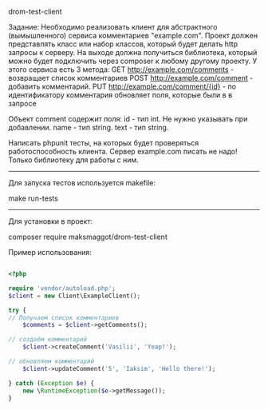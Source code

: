 drom-test-client

Задание:
Необходимо реализовать клиент для абстрактного (вымышленного) сервиса комментариев "example.com". Проект должен представлять класс или набор классов, который будет делать http запросы к серверу. 
На выходе должна получиться библиотека, который можно будет подключить через composer к любому другому проекту.
У этого сервиса есть 3 метода:
GET http://example.com/comments - возвращает список комментариев
POST http://example.com/comment - добавить комментарий.
PUT http://example.com/comment/{id} - по идентификатору комментария обновляет поля, которые были в в запросе

Объект comment содержит поля:
id - тип int. Не нужно указывать при добавлении.
name - тип string.
text - тип string.

Написать phpunit тесты, на которых будет проверяться работоспособность клиента.
Сервер example.com писать не надо! Только библиотеку для работы с ним.

___
Для запуска тестов используется makefile: 

make run-tests
___
Для установки в проект:

composer require maksmaggot/drom-test-client

Пример использования: 
```php

<?php

require 'vendor/autoload.php';
$client = new Client\ExampleClient();

try {
// Получаем список комментариев
    $comments = $client->getComments();

// создаём комментарий
    $client->createComment('Vasilii', 'Yeap!');

// обновляем комментарий
    $client->updateComment('5', 'Iaksim', 'Hello there!');

} catch (Exception $e) {
    new \RuntimeException($e->getMessage());
}

```
